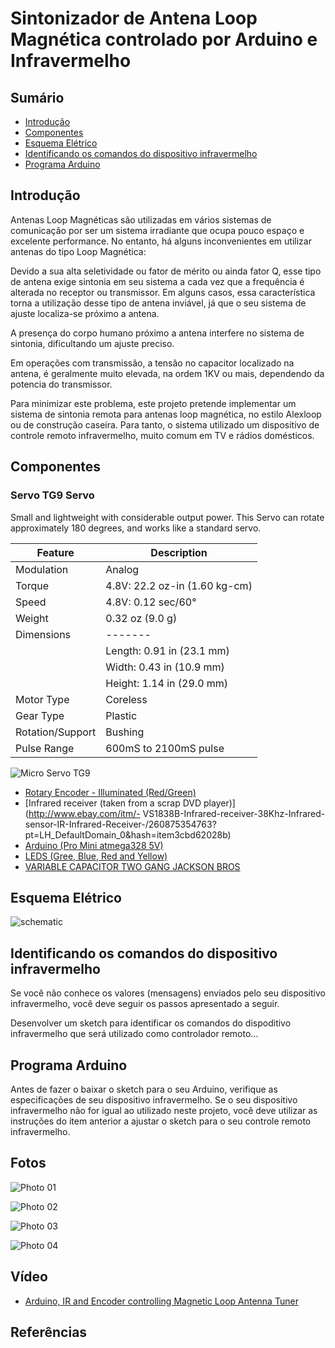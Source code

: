 # Sintonizador de Antena Loop Magnética controlado por Arduino e Infravermelho


## Sumário

* [Introdução]()
* [Componentes]()
* [Esquema Elétrico]()
* [Identificando os comandos do dispositivo infravermelho]()
* [Programa Arduino ]()

## Introdução

Antenas Loop Magnéticas são utilizadas em vários sistemas de comunicação por ser um sistema irradiante que ocupa pouco espaço e excelente performance.  No entanto, há alguns inconvenientes em utilizar antenas do tipo Loop Magnética: 

Devido a sua alta seletividade ou fator de mérito ou ainda fator Q, esse tipo de antena exige sintonia em seu sistema a cada vez que a frequência é alterada no receptor ou transmissor.  Em alguns casos, essa característica torna a utilização desse tipo de antena inviável, já que o seu sistema de ajuste localiza-se próximo a antena. 

A presença do corpo humano próximo a antena interfere no sistema de sintonia, dificultando um ajuste preciso.

Em operações com transmissão, a tensão no capacitor localizado na antena, é geralmente muito elevada, na ordem 1KV ou mais, dependendo da potencia do transmissor. 

Para minimizar este problema, este projeto pretende implementar um sistema de sintonia remota para antenas loop magnética, no estilo Alexloop ou de construção caseira. Para tanto, o sistema utilizado um dispositivo de controle remoto infravermelho, muito comum em TV e rádios domésticos. 



## Componentes


### Servo TG9 Servo

Small and lightweight with considerable output power. This Servo can rotate approximately 180 degrees, and works like a standard servo.

| Feature | Description | 
| ------- | ----------- |
| Modulation | Analog |
| Torque | 4.8V: 22.2 oz-in (1.60 kg-cm) |
| Speed | 4.8V: 0.12 sec/60° |
| Weight | 0.32 oz (9.0 g) |
| Dimensions | -------  |
|  | Length: 0.91 in (23.1 mm) | 
|  | Width:  0.43 in (10.9 mm) |
|  | Height: 1.14 in (29.0 mm) |
| Motor Type | Coreless |
| Gear Type | Plastic |
| Rotation/Support | Bushing | 
| Pulse Range | 600mS to 2100mS pulse | 


![Micro Servo TG9](https://github.com/pu2clr/ATU-with-IR-and-Android-for-Magnetic-Loop/blob/master/Photos/micro_servo_TG9.jpg)




- [Rotary Encoder - Illuminated (Red/Green)](https://www.sparkfun.com/products/10596)
- [Infrared receiver (taken from a scrap DVD player)](http://www.ebay.com/itm/- VS1838B-Infrared-receiver-38Khz-Infrared-sensor-IR-Infrared-Receiver-/260875354763?pt=LH_DefaultDomain_0&hash=item3cbd62028b)
- [Arduino (Pro Mini atmega328 5V)](http://www.ebay.com/itm/New-ver-Promini-Pro-Mini-atmega328-328p-5V-16MHz-Arduino-Compatible-nano-size-/321090929788?pt=LH_DefaultDomain_0&hash=item4ac282c47c)
- [LEDS (Gree, Blue, Red and Yellow)](http://www.ebay.com/itm/271092424896?ssPageName=STRK:MEWNX:IT&_trksid=p3984.m1439.l2649)
- [VARIABLE CAPACITOR TWO GANG JACKSON BROS](http://www.ebay.com/itm/VARIABLE-CAPACITOR-TWO-GANG-JACKSON-BROS-/300844646071?pt=LH_DefaultDomain_3&hash=item460bbcfeb7)



## Esquema Elétrico


![schematic](https://github.com/pu2clr/ATU-with-IR-and-Android-for-Magnetic-Loop/blob/master/schematic/schematic_arduino_IR-NEW.png)


## Identificando os comandos do dispositivo infravermelho

Se você não conhece os valores (mensagens) enviados pelo seu dispositivo infravermelho, você deve seguir os passos apresentado a seguir. 

Desenvolver um sketch para identificar os comandos do dispoditivo infravermelho que será utilizado como controlador remoto...




## Programa Arduino 

Antes de fazer o baixar o sketch para o seu Arduino, verifique as especificações de seu dispositivo infravermelho. Se o seu dispositivo infravermelho não for igual ao utilizado neste projeto, você deve utilizar as instruções do item anterior a ajustar o sketch para o seu controle remoto infravermelho. 


## Fotos



![Photo 01](https://github.com/pu2clr/ATU-with-IR-and-Android-for-Magnetic-Loop/blob/master/Photos/photo01.jpg)


![Photo 02](https://github.com/pu2clr/ATU-with-IR-and-Android-for-Magnetic-Loop/blob/master/Photos/photo02.jpg)


![Photo 03](https://github.com/pu2clr/ATU-with-IR-and-Android-for-Magnetic-Loop/blob/master/Photos/photo03.jpg)


![Photo 04](https://github.com/pu2clr/ATU-with-IR-and-Android-for-Magnetic-Loop/blob/master/Photos/photo04.jpg)




## Vídeo

- [Arduino, IR and Encoder controlling Magnetic Loop Antenna Tuner](https://youtu.be/zD-wKD19_8U)



## Referências





